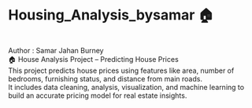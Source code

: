 # Housing_Analysis_bysamar 🏠 
<br> 
Author : Samar Jahan Burney
<br>
🏠 House Analysis Project – Predicting House Prices
<br>
This project predicts house prices using features like area, number of bedrooms, furnishing status, and distance from main roads.
<br>
It includes data cleaning, analysis, visualization, and machine learning to build an accurate pricing model for real estate insights.
